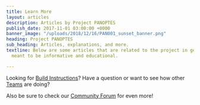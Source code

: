 ```yaml
---
title: Learn More
layout: articles
description: Articles by Project PANOPTES
publish_date: 2017-11-01 03:00:00 +0000
banner_image: "/uploads/2018/12/16/PAN001_sunset_banner.png"
heading: Project PANOPTES
sub_heading: Articles, explanations, and more.
textline: Below are some articles that are related to the project in general and are
  meant to be informative and educational.

---
```

Looking for [Build Instructions](/instructions)? Have a question or want to see how other [Teams](/teams) are doing? 

Also be sure to check our  [Community Forum](https://forum.projectpanoptes.org) for even more!